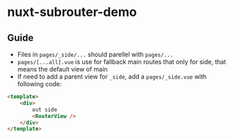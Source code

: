# nuxt-subrouter-demo

## Guide

- Files in `pages/_side/...` should parellel with `pages/...`
- `pages/[...all].vue` is use for fallback main routes that only for side, that means the default view of main
- If need to add a parent view for `_side`, add a `pages/_side.vue` with following code:
```html
<template>
    <div>
        out side
        <RouterView />
    </div>
</template>
```
